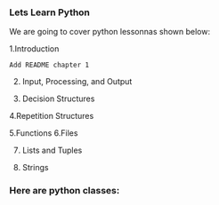### Lets Learn Python



We are going to cover python lessonnas shown below:

  1.Introduction
  
	Add README chapter 1
 
2. Input, Processing, and Output

 
4. Decision Structures
 


4.Repetition Structures

5.Functions
6.Files
 
7. Lists and Tuples
 


8. Strings
   
### Here are python classes:
